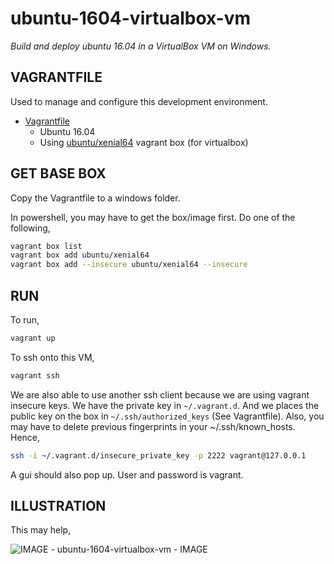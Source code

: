 # ubuntu-1604-virtualbox-vm

_Build and deploy ubuntu 16.04 in a VirtualBox VM on Windows._

## VAGRANTFILE

 Used to manage and configure this development environment.

* [Vagrantfile](https://github.com/JeffDeCola/my-vagrant-boxes/blob/master/windows/virtualbox/ubuntu-1604-virtualbox-vm/Vagrantfile)
  * Ubuntu 16.04
  * Using
    [ubuntu/xenial64](https://app.vagrantup.com/ubuntu/boxes/xenial64)
    vagrant box (for virtualbox)

## GET BASE BOX

Copy the Vagrantfile to a windows folder.

In powershell, you may have to get the box/image first. Do one of the following,

```bash
vagrant box list
vagrant box add ubuntu/xenial64
vagrant box add --insecure ubuntu/xenial64 --insecure
```




## RUN

To run,

```bash
vagrant up
```

To ssh onto this VM,

```bash
vagrant ssh
```

We are also able to use another ssh client because we are using
vagrant insecure keys. We have the private key in `~/.vagrant.d`.
And we places the public key on the box in `~/.ssh/authorized_keys`
(See Vagrantfile). Also, you may have to delete previous fingerprints
in your ~/.ssh/known_hosts. Hence,

```bash
ssh -i ~/.vagrant.d/insecure_private_key -p 2222 vagrant@127.0.0.1
```

A gui should also pop up. User and password is vagrant.

## ILLUSTRATION

This may help,

![IMAGE - ubuntu-1604-virtualbox-vm - IMAGE](../../docs/pics/ubuntu-1604-virtualbox-vm.jpg)
